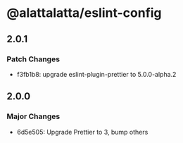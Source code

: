 # @alattalatta/eslint-config

## 2.0.1

### Patch Changes

- f3fb1b8: upgrade eslint-plugin-prettier to 5.0.0-alpha.2

## 2.0.0

### Major Changes

- 6d5e505: Upgrade Prettier to 3, bump others
